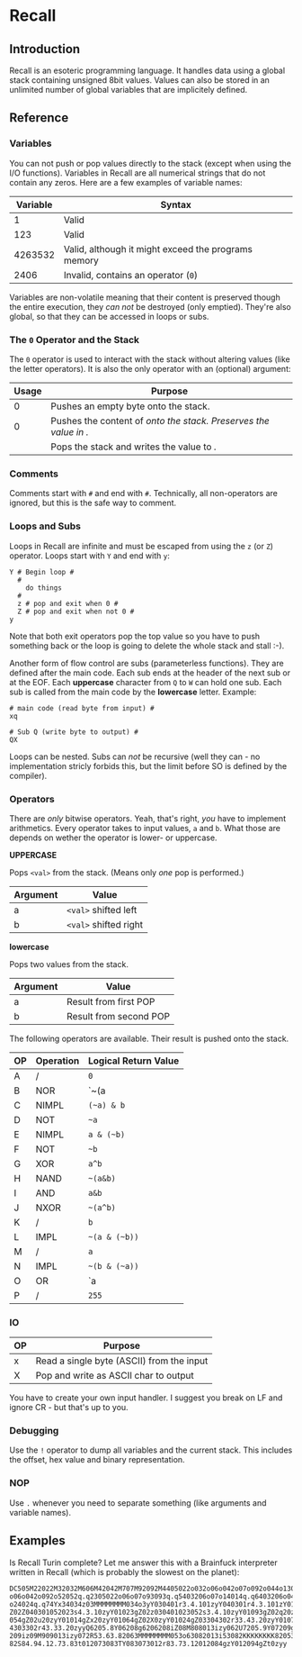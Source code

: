 # Recall

## Introduction

Recall is an esoteric programming language. It handles data using a global stack containing unsigned 8bit values. Values can also be stored in an unlimited number of global variables that are implicitely defined.

## Reference

### Variables

You can not push or pop values directly to the stack (except when using the I/O functions). Variables in Recall are all numerical strings that do not contain any zeros. Here are a few examples of variable names:

Variable | Syntax
-------- | ------
1        | Valid
123      | Valid
4263532  | Valid, although it might exceed the programs memory
2406     | Invalid, contains an operator (`0`)

Variables are non-volatile meaning that their content is preserved though the entire execution, they *can not* be destroyed (only emptied). They're also global, so that they can be accessed in loops or subs.

### The `0` Operator and the Stack

The `0` operator is used to interact with the stack without altering values (like the letter operators). It is also the only operator with an (optional) argument:

Usage  | Purpose
------ | -------
0      | Pushes an empty byte onto the stack.
0<var> | Pushes the content of <var> onto the stack. Preserves the value in <var>.
<var>  | Pops the stack and writes the value to <var>.

### Comments

Comments start with `#` and end with `#`. Technically, all non-operators are ignored, but this is the safe way to comment.

### Loops and Subs

Loops in Recall are infinite and must be escaped from using the `z` (or `Z`) operator. Loops start with `Y` and end with `y`:

```
Y # Begin loop #
  #
    do things
  #
  z # pop and exit when 0 #
  Z # pop and exit when not 0 #
y
```

Note that both exit operators pop the top value so you have to push something back or the loop is going to delete the whole stack and stall :-).

Another form of flow control are subs (parameterless functions). They are defined after the main code. Each sub ends at the header of the next sub or at the EOF. Each **uppercase** character from `Q` to `W` can hold one sub. Each sub is called from the main code by the **lowercase** letter. Example:

```
# main code (read byte from input) #
xq

# Sub Q (write byte to output) #
QX
```

Loops can be nested. Subs can *not* be recursive (well they can - no implementation stricly forbids this, but the limit before SO is defined by the compiler).

### Operators

There are *only* bitwise operators. Yeah, that's right, *you* have to implement arithmetics. Every operator takes to input values, `a` and `b`. What those are depends on wether the operator is lower- or uppercase. 

**UPPERCASE**

Pops `<val>` from the stack. (Means only *one* pop is performed.)

Argument | Value
-------- | -----
a        | `<val>` shifted left
b        | `<val>` shifted right

**lowercase**

Pops two values from the stack.

Argument | Value
-------- | -----
a        | Result from first POP
b        | Result from second POP

The following operators are available. Their result is pushed onto the stack.

OP | Operation | Logical Return Value
-- | --------- | --------------------
A  | /         | `0`
B  | NOR       | `~(a|b)`
C  | NIMPL     | `(~a) & b`
D  | NOT       | `~a`
E  | NIMPL     | `a & (~b)`
F  | NOT       | `~b`
G  | XOR       | `a^b`
H  | NAND      | `~(a&b)`
I  | AND       | `a&b`
J  | NXOR      | `~(a^b)`
K  | /         | `b`
L  | IMPL      | `~(a & (~b))`
M  | /         | `a`
N  | IMPL      | `~(b & (~a))`
O  | OR        | `a|b`
P  | /         | `255`

### IO

OP | Purpose
-- | -------
x  | Read a single byte (ASCII) from the input
X  | Pop and write as ASCII char to output

You have to create your own input handler. I suggest you break on LF and ignore CR - but that's up to you.

### Debugging

Use the `!` operator to dump all variables and the current stack. This includes the offset, hex value and binary representation.

### NOP

Use `.` whenever you need to separate something (like arguments and variable names).

## Examples

Is Recall Turin complete? Let me answer this with a Brainfuck interpreter written in Recall (which is probably the slowest on the planet):

```
DC505M22022M32032M606M42042M707M92092M4405022o032o06o042o07o092o044o1305022
o06o042o092o52052q.q2305022o06o07o93093q.q5403206o07o14014q.q6403206o042o07
o24024q.q74Yx34034z03MMMMMMMM034o3yY030401r3.4.101zyY040301r4.3.101zY01052g
Z02Z040301052023s4.3.10zyY01023gZ02z030401023052s3.4.10zyY01093gZ02q20zyY01
054gZ02u20zyY01014gZx20zyY01064gZ02X0zyY01024gZ03304302r33.43.20zyY01074gZ0
4303302r43.33.20zyyQ6205.8Y06208g6206208iZ08M808013izy062U7205.9Y07209g7207
209iz09M909013izy072R53.63.82063MMMMMMMM053o63082013i53082KKKKKKKK820530630
82S84.94.12.73.83t012073083TY083073012r83.73.12012084gzY012094gZt0zyy
```






